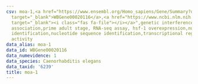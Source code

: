 ```yaml
---
csv: moa-1,<a href="https://www.ensembl.org/Homo_sapiens/Gene/Summary?db=core;g=WBGene00020116"
  target="_blank">WBGene00020116</a>,<a href="https://www.ncbi.nlm.nih.gov/pubmed/30894454"
  target="_blank"><i class="fas fa-file"></i></a>",genetic interference,functional
  association,prime adult stage, RNA-seq assay, hsf-1 overexpression,nucleotide sequence
  identification,nucleotide sequence identification,transcriptional regulation,up-regulates
  activity
data_alias: moa-1
data_id: WBGene00020116
data_numevidence: 1
data_species: Caenorhabditis elegans
data_taxid: '6239'
title: moa-1
---
```

